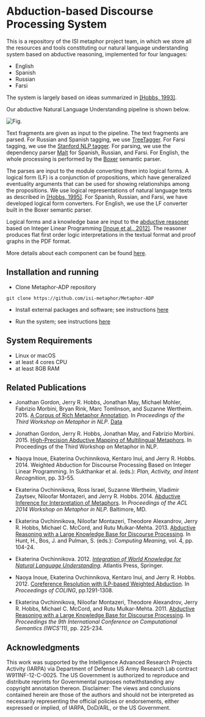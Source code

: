 # Abduction-based Discourse Processing System

This is a repository of the ISI metaphor project team, in which we store
all the resources and tools constituting our natural language
understanding system based on abductive reasoning, implemented for four
languages:

- English
- Spanish
- Russian
- Farsi

The system is largely based on ideas summarized in [[Hobbs, 1993]](http://www.isi.edu/~hobbs/interp-abduct-ai.pdf).

Our abductive Natural Language Understanding pipeline is shown below.

![Fig.](https://raw.github.com/isi-metaphor/Metaphor-ADP/master/docs/pics/pipeline-pic.png)

Text fragments are given as input to the pipeline. The text fragments are
parsed. For Russian and Spanish tagging, we use
[TreeTagger](http://www.ims.uni-stuttgart.de/projekte/corplex/TreeTagger/).
For Farsi tagging, we use the [Stanford NLP
tagger](http://nlp.stanford.edu/software/tagger.shtml). For parsing, we
use the dependency parser [Malt](http://www.maltparser.org) for Spanish,
Russian, and Farsi. For English, the whole processing is performed by
the [Boxer](http://svn.ask.it.usyd.edu.au/trac/candc/wiki/boxer)
semantic parser.

The parses are input to the module converting them into logical forms. A
logical form (LF) is a conjunction of propositions, which have
generalized eventuality arguments that can be used for showing
relationships among the propositions. We use logical representations of
natural language texts as described in [[Hobbs,
1995]](http://www.isi.edu/~hobbs/op-acl85.pdf). For Spanish, Russian,
and Farsi, we have developed logical form converters. For English, we
use the LF converter built in the Boxer semantic parser.

Logical forms and a knowledge base are input to the [abductive
reasoner](http://code.google.com/p/henry-n700/) based on Integer Linear
Programming [[Inoue et al.,
2012]](http://www.cl.ecei.tohoku.ac.jp/~naoya-i/resources/jelia2012_paper.pdf).
The reasoner produces flat first order logic interpretations in the
textual format and proof graphs in the PDF format.

More details about each component can be found
[here](https://github.com/isi-metaphor/Metaphor-ADP/blob/master/pipelines/README.md).


## Installation and running

- Clone Metaphor-ADP repository

```
git clone https://github.com/isi-metaphor/Metaphor-ADP
```

- Install external packages and software; see instructions [here](https://github.com/isi-metaphor/Metaphor-ADP/tree/master/installation)

- Run the system; see instructions [here](https://github.com/isi-metaphor/Metaphor-ADP/blob/master/pipelines/common/README.md)


## System Requirements

- Linux or macOS
- at least 4 cores CPU
- at least 8GB RAM


## Related Publications

- Jonathan Gordon, Jerry R. Hobbs, Jonathan May, Michael Mohler,
  Fabrizio Morbini, Bryan Rink, Marc Tomlinson, and Suzanne Wertheim.
  2015. [A Corpus of Rich Metaphor
  Annotation](https://doi.org/10.6084/m9.figshare.6179210.v2).
  In *Proceedings of the Third Workshop on Metaphor in NLP*.
  [Data](https://doi.org/10.6084/m9.figshare.6179210.v2)

- Jonathan Gordon, Jerry R. Hobbs, Jonathan May, and Fabrizio Morbini.
  2015. [High-Precision Abductive Mapping of Multilingual
  Metaphors](https://doi.org/10.3115/v1/W15-1406). In
  Proceedings of the Third Workshop on Metaphor in NLP.

- Naoya Inoue, Ekaterina Ovchinnikova, Kentaro Inui, and Jerry R.
  Hobbs. 2014. Weighted Abduction for Discourse Processing Based on
  Integer Linear Programming. In Sukthankar et al. (eds.): *Plan,
  Activity, and Intent Recognition*, pp. 33-55.

- Ekaterina Ovchinnikova, Ross Israel, Suzanne Wertheim, Vladimir Zaytsev,
  Niloofar Montazeri, and Jerry R. Hobbs. 2014. [Abductive Inference for
  Interpretation of Metaphors](https://doi.org/10.3115/v1/W14-2305). In
  *Proceedings of the ACL 2014 Workshop on Metaphor in NLP*. Baltimore,
  MD.

- Ekaterina Ovchinnikova, Niloofar Montazeri, Theodore Alexandrov, Jerry
  R. Hobbs, Michael C. McCord, and Rutu Mulkar-Mehta. 2013.
  [Abductive Reasoning with a Large Knowledge Base for Discourse
  Processing](http://ovchinnikova.me/papers/IWCS-bookchap-final3.pdf). In
  Hunt, H., Bos, J. and Pulman, S. (eds.): *Computing Meaning*, vol. 4,
  pp. 104-24.

- Ekaterina Ovchinnikova. 2012. [*Integration of World Knowledge for Natural
  Language Understanding*](https://www.springer.com/us/book/9789491216527).
  Atlantis Press, Springer.

- Naoya Inoue, Ekaterina Ovchinnikova, Kentaro Inui, and Jerry R. Hobbs.
  2012. [Coreference Resolution with ILP-based Weighted
  Abduction](http://www.aclweb.org/anthology/C12-1079). In *Proceedings
  of COLING*, pp.1291-1308.

- Ekaterina Ovchinnikova, Niloofar Montazeri, Theodore Alexandrov, Jerry
  R. Hobbs, Michael C. McCord, and Rutu Mulkar-Mehta. 2011. [Abductive
  Reasoning with a Large Knowledge Base for Discourse
  Processing](http://www.aclweb.org/anthology/W/W11/W11-0124.pdf). In
  *Proceedings the 9th International Conference on Computational Semantics
  (IWCS'11)*, pp. 225-234.

## Acknowledgments

This work was supported by the Intelligence Advanced Research Projects
Activity (IARPA) via Department of Defense US Army Research Lab contract
W911NF-12-C-0025. The US Government is authorized to reproduce and
distribute reprints for Governmental purposes notwithstanding any
copyright annotation thereon. Disclaimer: The views and conclusions
contained herein are those of the authors and should not be interpreted as
necessarily representing the official policies or endorsements, either
expressed or implied, of IARPA, DoD/ARL, or the US Government.
